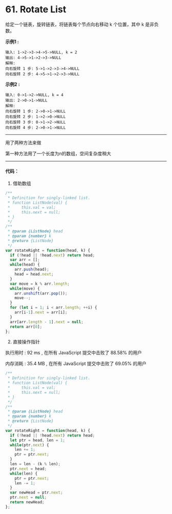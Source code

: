 # 61. Rotate List

给定一个链表，旋转链表，将链表每个节点向右移动 k 个位置，其中 k 是非负数。


**示例1 :**
```
输入: 1->2->3->4->5->NULL, k = 2
输出: 4->5->1->2->3->NULL
解释:
向右旋转 1 步: 5->1->2->3->4->NULL
向右旋转 2 步: 4->5->1->2->3->NULL

```

**示例2 :**
```
输入: 0->1->2->NULL, k = 4
输出: 2->0->1->NULL
解释:
向右旋转 1 步: 2->0->1->NULL
向右旋转 2 步: 1->2->0->NULL
向右旋转 3 步: 0->1->2->NULL
向右旋转 4 步: 2->0->1->NULL

```

---

用了两种方法来做

第一种方法用了一个长度为n的数组，空间复杂度稍大

---
#### 代码：

1. 借助数组

```js
/**
 * Definition for singly-linked list.
 * function ListNode(val) {
 *     this.val = val;
 *     this.next = null;
 * }
 */
/**
 * @param {ListNode} head
 * @param {number} k
 * @return {ListNode}
 */
var rotateRight = function(head, k) {
  if (!head || !head.next) return head;
  var arr = [];
  while(head) {
    arr.push(head);
    head = head.next;
  }
  var move = k % arr.length;
  while(move) {
    arr.unshift(arr.pop());
    move--;
  }
  for (let i = 1; i < arr.length; ++i) {
    arr[i-1].next = arr[i];
  }
  arr[arr.length - 1].next = null;
  return arr[0];
};

```

2. 直接操作指针

执行用时 : 92 ms , 在所有 JavaScript 提交中击败了 88.58% 的用户

内存消耗 : 35.4 MB , 在所有 JavaScript 提交中击败了 69.05% 的用户

```js
/**
 * Definition for singly-linked list.
 * function ListNode(val) {
 *     this.val = val;
 *     this.next = null;
 * }
 */
/**
 * @param {ListNode} head
 * @param {number} k
 * @return {ListNode}
 */
var rotateRight = function(head, k) {
  if (!head || !head.next) return head;
  let ptr = head, len = 1;
  while(ptr.next) {
    len += 1;
    ptr = ptr.next;
  }
  len = len - (k % len);
  ptr.next = head;
  while(len) {
    ptr = ptr.next;
    len -= 1;
  }
  var newHead = ptr.next;
  ptr.next = null;
  return newHead;
};
```